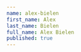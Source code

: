 ```yaml
---
name: alex-bielen
first_name: Alex
last_name: Bielen
full_name: Alex Bielen
published: true
---
```

